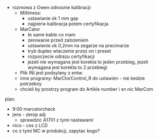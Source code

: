 - rozmowa z Owen odnosnie kalibracji:
	- Millimess: 
		- ustawianie ok 1 mm gap
		- najpierw kalibracja potem certyfikacja
	- MarCator
		- te same kable co mam
		- zerowanie przed zalozeniem
		- ustawienie ok 0,2mm na zegarze na precimarze
		- tryb duplex wlaczenie przez on i preset
		- rozpoczecie odrazu certyfikacji
		- jezeli nie wymagana jest korekta to jeden przebieg, jezeli wymagana jest korekta to 2 przebiegi
	- Plik INI jest podsylany z entw.
	- inne programy: MarCtorControl_R do ustawien - nie bedzie potrzebny
	- chcieli by prostrzy program do Artikle number i sn nic MarCom
	

plan:
- 9:00 marcatorcheck
- jens - zerop adj
	- sprawdzic A1701 z tymi nastawami
- nico - cos z LCD
- co z tymi MC w produkcji, zapytac kogo?